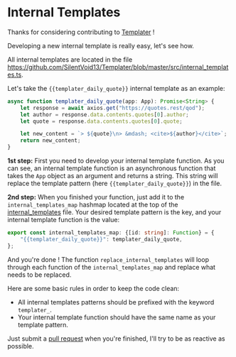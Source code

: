 # Internal Templates

Thanks for considering contributing to [Templater](https://github.com/SilentVoid13/Templater) !

Developing a new internal template is really easy, let's see how.

All internal templates are located in the file https://github.com/SilentVoid13/Templater/blob/master/src/internal_templates.ts.

Let's take the `{{templater_daily_quote}}` internal template as an example:

```typescript
async function templater_daily_quote(app: App): Promise<String> {
    let response = await axios.get("https://quotes.rest/qod");
    let author = response.data.contents.quotes[0].author;
    let quote = response.data.contents.quotes[0].quote;

    let new_content = `> ${quote}\n> &mdash; <cite>${author}</cite>`;
    return new_content;
}
```

**1st step:** First you need to develop your internal template function. As you can see, an internal template function is an asynchronous function that takes the `App` object as an argument and returns a string. This string will replace the template pattern (here `{{templater_daily_quote}}`) in the file.

**2nd step:** When you finished your function, just add it to the `internal_templates_map` hashmap located at the top of the [internal_templates](https://github.com/SilentVoid13/Templater/blob/master/src/internal_templates.ts) file. Your desired template pattern is the key, and your internal template function is the value:

```typescript
export const internal_templates_map: {[id: string]: Function} = {
    "{{templater_daily_quote}}": templater_daily_quote,
};
```

And you're done ! The function `replace_internal_templates` will loop through each function of the `internal_templates_map` and replace what needs to be replaced.

Here are some basic rules in order to keep the code clean:

- All internal templates patterns should be prefixed with the keyword `templater_`.
- Your internal template function should have the same name as your template pattern.

Just submit a [pull request](https://github.com/SilentVoid13/Templater/pulls) when you're finished, I'll try to be as reactive as possible.

